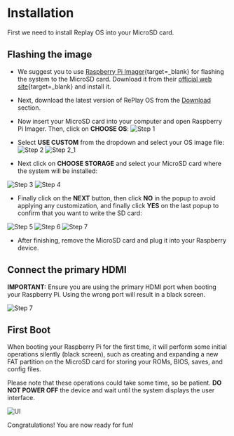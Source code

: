 # Installation

First we need to install Replay OS into your MicroSD card.

## Flashing the image

* We suggest you to use [Raspberry Pi Imager](https://www.raspberrypi.com/software/){target=_blank} for flashing the system to the MicroSD card.
Download it from their [official web site](https://www.raspberrypi.com/software/){target=_blank} and install it.

* Next, download the latest version of RePlay OS from the [Download](./download.md) section.

* Now insert your MicroSD card into your computer and open Raspberry Pi Imager. Then, click on **CHOOSE OS**:
![Step 1](img/inst_01.png)

* Select **USE CUSTOM** from the dropdown and select your OS image file:
![Step 2](img/inst_02.png)
![Step 2_1](img/inst_02_1.png)

* Next click on **CHOOSE STORAGE** and select your MicroSD card where the system will be installed:

![Step 3](img/inst_03.png)
![Step 4](img/inst_04.png)

* Finally click on the **NEXT** button, then click **NO** in the popup to avoid applying any customization, and finally click **YES** on the last popup to confirm that you want to write the SD card:

![Step 5](img/inst_05.png)
![Step 6](img/inst_06.png)
![Step 7](img/inst_07.png)

* After finishing, remove the MicroSD card and plug it into your Raspberry device.

## Connect the primary HDMI

**IMPORTANT:** Ensure you are using the primary HDMI port when booting your Raspberry Pi. Using the wrong port will result in a black screen.

![Step 7](img/pi_hdmi_1.png)

## First Boot

When booting your Raspberry Pi for the first time, it will perform some initial operations silently (black screen), such as creating and expanding a new FAT partition on the MicroSD card for storing your ROMs, BIOS, saves, and config files.

Please note that these operations could take some time, so be patient. **DO NOT POWER OFF** the device and wait until the system displays the user interface.

![UI](img/fst_boot.png)

Congratulations! You are now ready for fun!